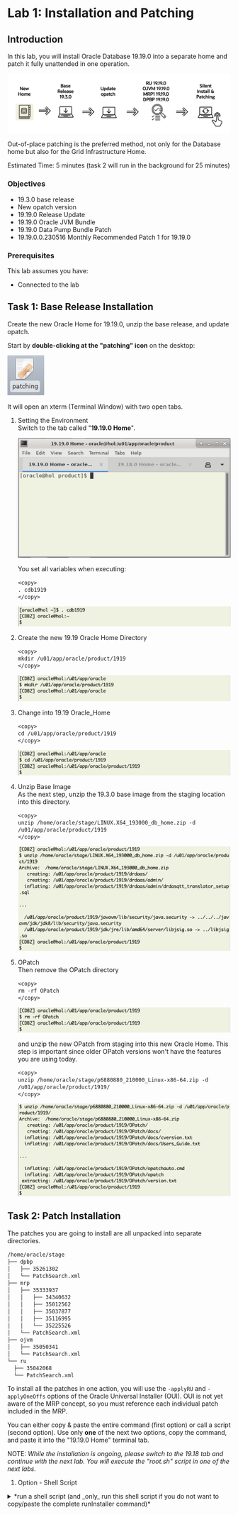 # Lab 1: Installation and Patching

## Introduction 

In this lab, you will install Oracle Database 19.19.0 into a separate home and patch it fully unattended in one operation. 

![Process flow lab 2](./images/lab2-process-flow.png " ")

Out-of-place patching is the preferred method, not only for the Database home but also for the Grid Infrastructure Home.

Estimated Time: 5 minutes (task 2 will run in the background for 25 minutes)

### Objectives

* 19.3.0 base release
* New opatch version
* 19.19.0 Release Update
* 19.19.0 Oracle JVM Bundle
* 19.19.0 Data Pump Bundle Patch
* 19.19.0.0.230516 Monthly Recommended Patch 1 for 19.19.0

### Prerequisites

This lab assumes you have:

- Connected to the lab



## Task 1: Base Release Installation
Create the new Oracle Home for 19.19.0, unzip the base release, and update opatch. 

Start by **double-clicking at the "patching" icon** on the desktop:

![Screenshot of the Linux Hands On Lab Terminal icon](./images/patching-icon.png " ")

It will open an xterm (Terminal Window) with two open tabs.

1. Setting the Environment </br> 
Switch to the tab called "__19.19.0 Home__". 

    ![19.18 HOME tab](./images/19-19-home.png " ")

    You set all variables when executing: 

    ```
    <copy>
    . cdb1919
    </copy>
    ```

    ![Source target environment](./images/source-19-19-env.png " ")

2. Create the new 19.19 Oracle Home Directory

    ```
    <copy>
    mkdir /u01/app/oracle/product/1919
    </copy>
    ```

    ![create new directory 1919](./images/mkdir-target-1919.png " ")

3. Change into 19.19 Oracle_Home

    ```
    <copy>
    cd /u01/app/oracle/product/1919
    </copy>
    ```

    ![change into directory 1919](./images/cd-target-dir-1919.png " ")

4. Unzip Base Image </br>
As the next step, unzip the 19.3.0 base image from the staging location into this directory.

    ```
    <copy>
    unzip /home/oracle/stage/LINUX.X64_193000_db_home.zip -d /u01/app/oracle/product/1919
    </copy>
    ```

    ![unzip Oracle software](./images/unzip-oracle-software.png " ")

5. OPatch </br> 
Then remove the OPatch directory 

    ```
    <copy>
    rm -rf OPatch
    </copy>
    ```

    ![remove original opatch](./images/remove-opatch.png " ")

    and unzip the new OPatch from staging into this new Oracle Home. This step is important since older OPatch versions won't have the features you are using today.

    ```
    <copy>
    unzip /home/oracle/stage/p6880880_210000_Linux-x86-64.zip -d /u01/app/oracle/product/1919/
    </copy>
    ```

    ![unzip new opatch](./images/unzip-opatch-software.png " ")


## Task 2: Patch Installation

The patches you are going to install are all unpacked into separate directories.

  ``` text
/home/oracle/stage
├── dpbp
│   ├── 35261302
│   └── PatchSearch.xml
├── mrp
│   ├── 35333937
│   │   ├── 34340632
│   │   ├── 35012562
│   │   ├── 35037877
│   │   ├── 35116995
│   │   └── 35225526
│   └── PatchSearch.xml
├── ojvm
│   ├── 35050341
│   └── PatchSearch.xml
└── ru
    ├── 35042068
    └── PatchSearch.xml
  ```


To install all the patches in one action, you will use the `-applyRU` and `-applyOneOffs` options of the Oracle Universal Installer (OUI). OUI is not yet aware of the MRP concept, so you must reference each individual patch included in the MRP.

You can either copy & paste the entire command (first option) or call a script (second option). Use only __one__ of the next two options, copy the command, and paste it into the "19.19.0 Home" terminal tab.

NOTE: *While the installation is ongoing, please switch to the 19.18 tab and continue with the next lab. You will execute the "root.sh" script in one of the next labs.*

1. Option - Shell Script

<details>
  <summary>*run a shell script (and _only_ run this shell script if you do not want to copy/paste the complete runInstaller command)*</summary>
```text
<copy>sh /home/oracle/patch/install_patch.sh</copy>

The installation will take approximately 10 minutes. 

Here the output:

  [CDB2] oracle@hol:/u01/app/oracle/product/1919
  $ ./runInstaller -applyRU /home/oracle/stage/ru/35042068  \
  >  -applyOneOffs /home/oracle/stage/ojvm/35050341,/home/oracle/stage/dpbp/35261302,/home/oracle/stage/mrp/35333937/34340632,/home/oracle/stage/mrp/35333937/35012562,/home/oracle/stage/mrp/35333937/35037877,/home/oracle/stage/mrp/35333937/35116995,/home/oracle/stage/mrp/35333937/35225526 \
  >    -silent -ignorePrereqFailure -waitforcompletion \
  >     oracle.install.option=INSTALL_DB_SWONLY \
  >     UNIX_GROUP_NAME=oinstall \
  >     INVENTORY_LOCATION=/u01/app/oraInventory \
  >     ORACLE_HOME=/u01/app/oracle/product/1919 \
  >     ORACLE_BASE=/u01/app/oracle \
  >     oracle.install.db.InstallEdition=EE \
  >     oracle.install.db.OSDBA_GROUP=dba \
  >     oracle.install.db.OSOPER_GROUP=dba \
  >     oracle.install.db.OSBACKUPDBA_GROUP=dba \
  >     oracle.install.db.OSDGDBA_GROUP=dba \
  >     oracle.install.db.OSKMDBA_GROUP=dba \
  >     oracle.install.db.OSRACDBA_GROUP=dba \
  >     SECURITY_UPDATES_VIA_MYORACLESUPPORT=false \
  >     DECLINE_SECURITY_UPDATES=true
  
  Preparing the home to patch...
  Applying the patch /home/oracle/stage/ru/35042068...
  Successfully applied the patch.
  Applying the patch /home/oracle/stage/ojvm/35050341...
  Successfully applied the patch.
  Applying the patch /home/oracle/stage/dpbp/35261302...
  Successfully applied the patch.
  Applying the patch /home/oracle/stage/mrp/35333937/34340632...
  Successfully applied the patch.
  Applying the patch /home/oracle/stage/mrp/35333937/35012562...
  Successfully applied the patch.
  Applying the patch /home/oracle/stage/mrp/35333937/35037877...
  Successfully applied the patch.
  Applying the patch /home/oracle/stage/mrp/35333937/35116995...
  Successfully applied the patch.
  Applying the patch /home/oracle/stage/mrp/35333937/35225526...
  Successfully applied the patch.
  The log can be found at: /u01/app/oraInventory/logs/InstallActions2023-06-29_12-40-26PM/installerPatchActions_2023-06-29_12-40-26PM.log
  Launching Oracle Database Setup Wizard...
  
  The response file for this session can be found at:
  /u01/app/oracle/product/1919/install/response/db_2023-06-29_12-40-26PM.rsp
  
  You can find the log of this install session at:
   /u01/app/oraInventory/logs/InstallActions2023-06-29_12-40-26PM/installActions2023-06-29_12-40-26PM.log
  
  As a root user, execute the following script(s):
   1. /u01/app/oracle/product/1919/root.sh
  
  Execute /u01/app/oracle/product/1919/root.sh on the following nodes:
   [hol]
  
  
  Successfully Setup Software.
  [CDB2] oracle@hol:/u01/app/oracle/product/1919
  $
```
</details>


2. Option - use runInstaller (only execute runInstaller if you didn't execute the shell script)
```
<copy>
./runInstaller -applyRU /home/oracle/stage/ru/35042068  \
-applyOneOffs /home/oracle/stage/ojvm/35050341,/home/oracle/stage/dpbp/35261302,/home/oracle/stage/mrp/35333937/34340632,/home/oracle/stage/mrp/35333937/35012562,/home/oracle/stage/mrp/35333937/35037877,/home/oracle/stage/mrp/35333937/35116995,/home/oracle/stage/mrp/35333937/35225526 \
  -silent -ignorePrereqFailure -waitforcompletion \
   oracle.install.option=INSTALL_DB_SWONLY \
   UNIX_GROUP_NAME=oinstall \
   INVENTORY_LOCATION=/u01/app/oraInventory \
   ORACLE_HOME=/u01/app/oracle/product/1919 \
   ORACLE_BASE=/u01/app/oracle \
   oracle.install.db.InstallEdition=EE \
   oracle.install.db.OSDBA_GROUP=dba \
   oracle.install.db.OSOPER_GROUP=dba \
   oracle.install.db.OSBACKUPDBA_GROUP=dba \
   oracle.install.db.OSDGDBA_GROUP=dba \
   oracle.install.db.OSKMDBA_GROUP=dba \
   oracle.install.db.OSRACDBA_GROUP=dba \
   SECURITY_UPDATES_VIA_MYORACLESUPPORT=false \
   DECLINE_SECURITY_UPDATES=true
</copy>
```
    ![runInstaller output ](./images/run-installer-output.png " ")

Installing the patches takes about ten minutes. While the patch install is ongoing *proceed to the next lab*. You get back to this session at the end of the following lab. 

## Acknowledgments
* **Author** - Mike Dietrich 
* **Contributors** Klaus Gronau, Daniel Overby Hansen  
* **Last Updated By/Date** - Klaus Gronau, June 2023